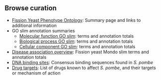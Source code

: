 ## Browse curation

- [Fission Yeast Phenotype Ontology](browse-curation/fission-yeast-phenotype-ontology): Summary page and links to additional information
- GO slim annotation summaries
	- [Molecular function GO slim](browse-curation/fission-yeast-mf-go-slim-terms): terms and annotation totals
	- [Biological process GO slim](browse-curation/fission-yeast-bp-go-slim-terms): terms and annotation totals
	- [Cellular component GO slim](browse-curation/fission-yeast-cc-go-slim-terms): terms and annotation totals
- [Disease association overview](browse-curation/disease-slim): Fission yeast Mondo slim terms and annotation totals
- [DNA binding sites](browse-curation/dna-binding-sites): Consensus binding sequences found in *S. pombe*
- [Drug targets](browse-curation/drugs-known-pombe-targets): List of drugs known to affect *S. pombe*, and their targets or mechanism of action
